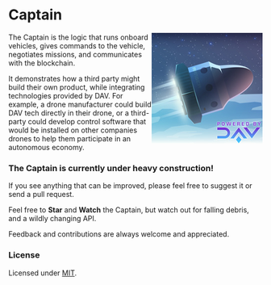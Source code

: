 # Captain

<img src="./resources/images/logo-captain.jpg" align="right" />

The Captain is the logic that runs onboard vehicles, gives commands to the vehicle, negotiates missions, and communicates with the blockchain.

It demonstrates how a third party might build their own product, while integrating technologies provided by DAV. For example, a drone manufacturer could build DAV tech directly in their drone, or a third-party could develop control software that would be installed on other companies drones to help them participate in an autonomous economy.

### The Captain is currently under heavy construction!

If you see anything that can be improved, please feel free to suggest it or send a pull request.

Feel free to **Star** and **Watch** the Captain, but watch out for falling debris, and a wildly changing API.

Feedback and contributions are always welcome and appreciated.

### License

Licensed under [MIT](https://github.com/DAVFoundation/captain/blob/master/LICENSE).
